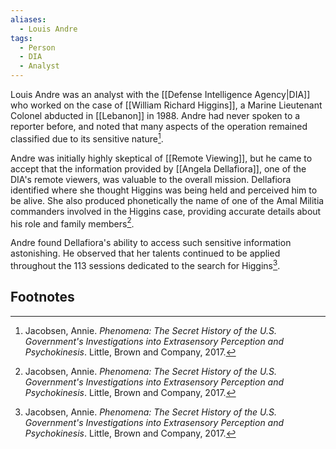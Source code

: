```yaml
---
aliases:
  - Louis Andre
tags:
  - Person
  - DIA
  - Analyst
---
```

Louis Andre was an analyst with the [[Defense Intelligence Agency|DIA]] who worked on the case of [[William Richard Higgins]], a Marine Lieutenant Colonel abducted in [[Lebanon]] in 1988. Andre had never spoken to a reporter before, and noted that many aspects of the operation remained classified due to its sensitive nature[^1].

Andre was initially highly skeptical of [[Remote Viewing]], but he came to accept that the information provided by [[Angela Dellafiora]], one of the DIA's remote viewers, was valuable to the overall mission. Dellafiora identified where she thought Higgins was being held and perceived him to be alive. She also produced phonetically the name of one of the Amal Militia commanders involved in the Higgins case, providing accurate details about his role and family members[^1].

Andre found Dellafiora's ability to access such sensitive information astonishing. He observed that her talents continued to be applied throughout the 113 sessions dedicated to the search for Higgins[^1].

## Footnotes
[^1]: Jacobsen, Annie. *Phenomena: The Secret History of the U.S. Government's Investigations into Extrasensory Perception and Psychokinesis*. Little, Brown and Company, 2017.
